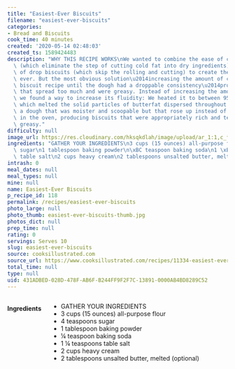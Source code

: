 ```yaml
---
title: "Easiest-Ever Biscuits"
filename: "easiest-ever-biscuits"
categories:
- Bread and Biscuits
cook_time: 40 minutes
created: '2020-05-14 02:48:03'
created_ts: 1589424483
description: "WHY THIS RECIPE WORKS\nWe wanted to combine the ease of cream biscuits\
  \ (which eliminate the step of cutting cold fat into dry ingredients) with the ease\
  \ of drop biscuits (which skip the rolling and cutting) to create the easiest biscuits\
  \ ever. But the most obvious solution\u2014increasing the amount of cream in a cream\
  \ biscuit recipe until the dough had a droppable consistency\u2014produced biscuits\
  \ that spread too much and were greasy. Instead of increasing the amount of cream,\
  \ we found a way to increase its fluidity: We heated it to between 95 and 100 degrees,\
  \ which melted the solid particles of butterfat dispersed throughout. This made\
  \ a dough that was moister and scoopable but that rose up instead of spreading out\
  \ in the oven, producing biscuits that were appropriately rich and tender but not\
  \ greasy."
difficulty: null
image_url: https://res.cloudinary.com/hksqkdlah/image/upload/ar_1:1,c_fill,dpr_2.0,f_auto,fl_lossy.progressive.strip_profile,g_faces:auto,q_auto:low,w_344/43110-sfs-biscuits-8052
ingredients: "GATHER YOUR INGREDIENTS\n3 cups (15 ounces) all-purpose flour\n4 teaspoons\
  \ sugar\n1 tablespoon baking powder\n\xBC teaspoon baking soda\n1 \xBC teaspoons\
  \ table salt\n2 cups heavy cream\n2 tablespoons unsalted butter, melted (optional)"
intrash: 0
meal_dates: null
meal_types: null
mine: null
name: Easiest-Ever Biscuits
p_recipe_id: 118
permalink: /recipes/easiest-ever-biscuits
photo_large: null
photo_thumb: easiest-ever-biscuits-thumb.jpg
photos_dict: null
prep_time: null
rating: 0
servings: Serves 10
slug: easiest-ever-biscuits
source: cooksillustrated.com
source_url: https://www.cooksillustrated.com/recipes/11334-easiest-ever-biscuits
total_time: null
type: null
uid: 431ADBED-028D-478F-AB6F-B244FF9F2F7C-13891-0000AB4BD8289C52
---
```

<div class="large-8 medium-7 columns" id="writeup">	</div><!-- #writeup -->
</div><!-- #row-one -->
<div class="row" id="row-two">	<div class="medium-4 small-5 columns" id="ingredients"><h4>Ingredients</h4><div class="box box-ingredients content"><ul>
<li>GATHER YOUR INGREDIENTS</li>
<li>3 cups (15 ounces) all-purpose flour</li>
<li>4 teaspoons sugar</li>
<li>1 tablespoon baking powder</li>
<li>¼ teaspoon baking soda</li>
<li>1 ¼ teaspoons table salt</li>
<li>2 cups heavy cream</li>
<li>2 tablespoons unsalted butter, melted (optional)</li>
</ul>
</div>	</div>	<div class="medium-6 small-7 columns" id="directions">	</div>